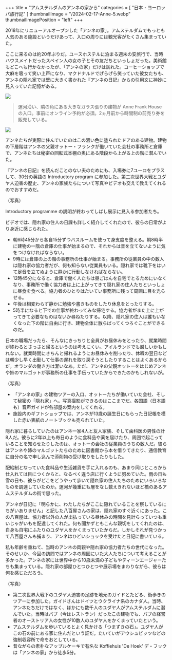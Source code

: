 +++
title = "アムステルダムのアンネの家から"
categories = [ "日本・ヨーロッパ旅行記" ]
thumbnailImage = "/2024-02-17-Anne-5.webp"
thumbnailImagePosition = "left"
+++

2018年にリニューアルオープンした「アンネの家」。アムステルダムでもっとも人気のある施設というだけあって、入口の周りには観光客がたくさん集まっていた。

<!--more-->

ここに来るのは約20年ぶりだ。ユースホステルに泊まる週末の安旅行で、当時ハウスメイトだったスペイン人の女の子とその友だちといっしょだった。美術館もどこへも行かなかったが、「アンネの家」だけは訪れた。コーヒーショップで大麻を吸って笑い上戸になり、マクドナルドでげらげら笑っていた彼女たちも、アンネの隠れ家では壁に大きく書かれた『アンネの日記』からの引用文に神妙に見入っていた記憶がある。

![](/2024-02-17-Anne-7.webp)

> 運河沿い、隣の角にある大きなガラス張りの建物が Anne Frank House の入口。事前にオンライン予約が必須。2ヵ月前から時間制の前売り券を販売している。

![](/2024-02-17-Anne-1.webp)

アンネたちが実際に住んでいたのはこの濃い色に塗られたドアのある建物。建物の下層階はアンネの父親オットー・フランクが働いていた会社の事務所と倉庫で、アンネたちは秘密の回転式本棚の奥にある階段から上がる上の階に潜んでいた。

『アンネの日記』を読んだことのない夫のためにも、入場券に7ユーロをプラスして、30分の英語の Introductory program に参加した。第二次世界大戦とユダヤ人迫害の歴史、アンネの家族たちについて写真やビデオも交えて教えてくれるのでおすすめだ。

（写真）

Introductory programme の説明が終わってしばし展示に見入る参加者たち。

ビデオでは、隠れ家の住人の日課も詳しく紹介してくれたので、彼らの日常がより身近に感じられた。

* 朝6時45分から各自15分ずつバスルームを使って身支度を整える。朝8時半に建物の一階の倉庫の仕事が始まるので、それからは音を立てないように気をつけなければならない。
* 9時には倉庫の上の階の事務所の仕事が始まる。事務所の従業員の中の数人は隠れ家の協力者だが、何も知らない従業員もいる。隠れ家では靴下をはいて足音を立てぬように静かに行動しなければならない。
* 12時45分になると、倉庫で働く人たちは昼ごはんを自宅でとるためにいなくなり、事務所で働く協力者は上に上がってきて隠れ家の住人たちといっしょに昼食を食べる。協力者のひとりはたいてい事務所に残って周囲に目を光らせる。
* 午後は相変わらず静かに勉強や書きものをしたり休息をとったりする。
* 5時半になると下での仕事が終わってみな帰宅する。協力者がまた上に上がってきて必要なものはないか尋ねたりする。以降、隠れ家の住人は誰もいなくなった下の階に自由に行き、建物全体に散らばってくつろぐことができるのだ。

日本の職場だったら、そんなにきっちりと全員がお昼休みをとったり、就業時間が終わるとさっさと帰るというのは考えにくい。アイルランドでも厳しいかもしれない。就業時間にきちんと帰れるようにお昼休みを削ったり、休暇の翌日などは朝少し早く出勤して仕事の遅れを取り戻そうとしたりすることはよくあるからだ。オランダの働き方は潔いなあ。ただ、アンネの父親オットーをはじめアンネや姉のマルゴットが事務所の仕事を手伝っていたからできたのかもしれないが。

（写真）

* 「アンネの家」の建物ツアーの入口、オットーたちが働いていた会社、そして秘密の「隠れ家」へ。写真撮影ができるのはここまでだ。各国語（日本語も）音声ガイドが各部屋の案内をしてくれる。
* 施設内のギフトショップでは、アンネが13歳の誕生日にもらった日記帳を模した赤い表紙のノートブックも売られていた。

隠れ家に暮らしていたのはアンネ一家4人と友人家族、そして歯科医の男性の計8人だ。彼らに2年以上も毎日のように食料品や薬を届けたり、周囲で起こっていることを知らせたりしたのは、オットーの会社の従業員のうちの数人だ。彼らはアンネや姉のマルゴットたちのために図書館から本を借りてきたり、通信教育に自分の名で申し込んで添削物の受け取りをしたりもした。

配給制となっていた食料品や生活雑貨を手に入れるのも、あまり同じところから仕入れては目につくからと、なるべく違う店に行くように努めていた。雨の日も雪の日も、彼らがどこをどうやって歩いて隠れ家の住人たちのためにいろいろなものを調達していたのか。運河が幾重にも層をなし数えきれないほど橋のあるアムステルダムの街で思った。

アンネが日記に「明らかに、わたしたちがここに隠れていることを察しているにちがいありません」と記した八百屋さんの家は、隠れ家のすぐ近くにあった。この八百屋は、協力者以外の人が出払っている昼休みの時間を見計らっていつも重いじゃがいもを配達してくれた。何も聞かずともこんな親切をしてくれたのは、自身も自宅にふたりのユダヤ人をかくまっていたからだ。しかしそれが見つかって八百屋さんも捕まり、アンネはひどいショックを受けたと日記に書いている。

私も年齢を重ねて、当時のアンネの両親や隠れ家の協力者たちの世代になった。そのせいか、今回の訪問ではアンネの周囲にいた大人たちについて考えることが多かった。アンネの家には世界中から10歳未満の子どもやティーンエージャーたちも集まっている。隠れ家の部屋ひとつひとつや展示場をまわりながら、彼らは何を感じただろう。

（写真）

* 第二次世界大戦下のユダヤ人迫害の足跡を地元のガイドとたどる、街歩きのツアーに参加した。ガイドさんはドイツとウクライナ系のカナダ人。当時、アンネたちだけではなく、ほかにも数千人のユダヤ人がアムステルダムに潜んでいた。当時はパブ（今はレストラン）だったこの建物でも、パブの経営者のオーストリア人の女性が10数人のユダヤ人をかくまっていたという。
* アムステルダムを歩いているとよく見かける「つまずきの石」。ユダヤ人がこの石の前にある家に住んだという証だ。たいていがアウシュビッツなどの強制収容所で命をおとしている。
* 昔ながらの素朴なアップルケーキで有名な Koffiehuis 'De Hoek' デ・フックは「アンネの家」から徒歩5分。
